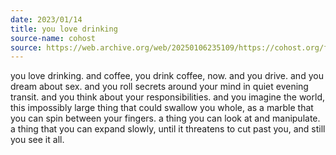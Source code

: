 ```yaml
---
date: 2023/01/14
title: you love drinking
source-name: cohost
source: https://web.archive.org/web/20250106235109/https://cohost.org/fishfood/post/842357-you-love-drinking-a
---
```


you love drinking. and coffee, you drink coffee, now. and you drive. and you dream about sex. and you roll secrets around your mind in quiet evening transit. and you think about your responsibilities. and you imagine the world, this impossibly large thing that could swallow you whole, as a marble that you can spin between your fingers. a thing you can look at and manipulate. a thing that you can expand slowly, until it threatens to cut past you, and still you see it all.